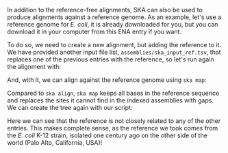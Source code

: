 <script>
import Link from "$components/Link.svelte";
import Execute from "$components/Execute.svelte";
</script>

In addition to the reference-free alignments, SKA can also be used to produce alignments against a reference genome. As an example, let's use a reference genome for _E. coli_, it is already downloaded for you, but you can download it in your computer from <Link href="https://www.ebi.ac.uk/ena/browser/api/fasta/U00096.3?download=true">this ENA entry</Link> if you want.

To do so, we need to create a new alignment, but adding the reference to it. We have provided another input file list, `assemblies/ska_input_ref.tsv`, that replaces one of the previous entries with the reference, so let's run again the alignment with:

<Execute command="ska build \ -f assemblies/ska_input_ref.tsv \ -k 31 \ -o output/reference_index" />

And, with it, we can align against the reference genome using `ska map`:

<Execute command="ska map \ -o output/reference_map.aln \ --ambig-mask assemblies/GCA_000005845.2.fna.gz \ output/reference_index.skf" />

Compared to `ska align`, `ska map` keeps all bases in the reference sequence and replaces the sites it cannot find in the indexed assemblies with gaps. We can create the tree again with our script:

<Execute command="python3 create_tree.py output/reference_map.aln" />

Here we can see that the reference is not closely related to any of the other entries. This makes complete sense, as the reference we took comes from the _E. coli_ K-12 strain, isolated one century ago on the other side of the world (Palo Alto, California, USA)!
